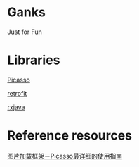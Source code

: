 # Ganks
Just for Fun


# Libraries

[Picasso](https://github.com/square/picasso)

[retrofit](https://github.com/square/retrofit)

[rxjava](https://github.com/ReactiveX/RxJava)

# Reference resources

[图片加载框架－Picasso最详细的使用指南](https://www.jianshu.com/p/c68a3b9ca07a)

